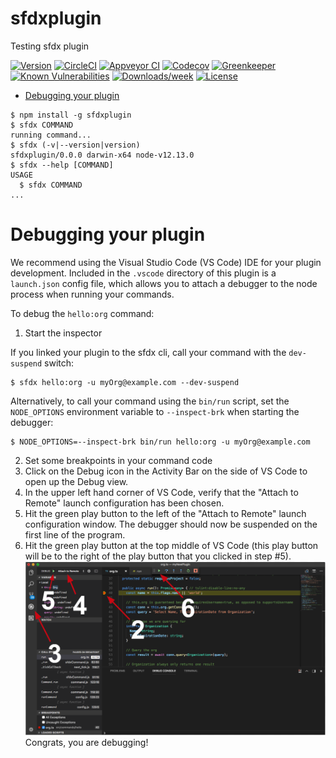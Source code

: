 sfdxplugin
==========

Testing sfdx plugin

[![Version](https://img.shields.io/npm/v/sfdxplugin.svg)](https://npmjs.org/package/sfdxplugin)
[![CircleCI](https://circleci.com/gh/cgsmeets/sfdxplugin/tree/master.svg?style=shield)](https://circleci.com/gh/cgsmeets/sfdxplugin/tree/master)
[![Appveyor CI](https://ci.appveyor.com/api/projects/status/github/cgsmeets/sfdxplugin?branch=master&svg=true)](https://ci.appveyor.com/project/heroku/sfdxplugin/branch/master)
[![Codecov](https://codecov.io/gh/cgsmeets/sfdxplugin/branch/master/graph/badge.svg)](https://codecov.io/gh/cgsmeets/sfdxplugin)
[![Greenkeeper](https://badges.greenkeeper.io/cgsmeets/sfdxplugin.svg)](https://greenkeeper.io/)
[![Known Vulnerabilities](https://snyk.io/test/github/cgsmeets/sfdxplugin/badge.svg)](https://snyk.io/test/github/cgsmeets/sfdxplugin)
[![Downloads/week](https://img.shields.io/npm/dw/sfdxplugin.svg)](https://npmjs.org/package/sfdxplugin)
[![License](https://img.shields.io/npm/l/sfdxplugin.svg)](https://github.com/cgsmeets/sfdxplugin/blob/master/package.json)

<!-- toc -->
* [Debugging your plugin](#debugging-your-plugin)
<!-- tocstop -->
<!-- install -->
<!-- usage -->
```sh-session
$ npm install -g sfdxplugin
$ sfdx COMMAND
running command...
$ sfdx (-v|--version|version)
sfdxplugin/0.0.0 darwin-x64 node-v12.13.0
$ sfdx --help [COMMAND]
USAGE
  $ sfdx COMMAND
...
```
<!-- usagestop -->
<!-- commands -->

<!-- commandsstop -->
<!-- debugging-your-plugin -->
# Debugging your plugin
We recommend using the Visual Studio Code (VS Code) IDE for your plugin development. Included in the `.vscode` directory of this plugin is a `launch.json` config file, which allows you to attach a debugger to the node process when running your commands.

To debug the `hello:org` command: 
1. Start the inspector
  
If you linked your plugin to the sfdx cli, call your command with the `dev-suspend` switch: 
```sh-session
$ sfdx hello:org -u myOrg@example.com --dev-suspend
```
  
Alternatively, to call your command using the `bin/run` script, set the `NODE_OPTIONS` environment variable to `--inspect-brk` when starting the debugger:
```sh-session
$ NODE_OPTIONS=--inspect-brk bin/run hello:org -u myOrg@example.com
```

2. Set some breakpoints in your command code
3. Click on the Debug icon in the Activity Bar on the side of VS Code to open up the Debug view.
4. In the upper left hand corner of VS Code, verify that the "Attach to Remote" launch configuration has been chosen.
5. Hit the green play button to the left of the "Attach to Remote" launch configuration window. The debugger should now be suspended on the first line of the program. 
6. Hit the green play button at the top middle of VS Code (this play button will be to the right of the play button that you clicked in step #5).
<br><img src=".images/vscodeScreenshot.png" width="480" height="278"><br>
Congrats, you are debugging!
